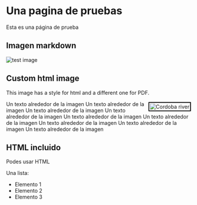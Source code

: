 # Una pagina de pruebas

Esta es una página de prueba

## Imagen markdown

![test image](/test-mkdocs/es/assets/img/cordoba-rio.jpg)

## Custom html image

This image has a style for html and a different one for PDF.  

<img class="cordoba-river-imag"
    src="/test-mkdocs/es/assets/img/cordoba-rio.jpg" alt="Cordoba river"
    title="Cordoba river"
    style="float: right; max-width: 150px; padding: 2px; margin: 3px; border: 2px solid black"/> 

Un texto alrededor de la imagen Un texto alrededor de la imagen Un texto alrededor de la imagen 
Un texto alrededor de la imagen Un texto alrededor de la imagen Un texto alrededor de la imagen 
Un texto alrededor de la imagen Un texto alrededor de la imagen Un texto alrededor de la imagen 

## HTML incluido

Podes usar HTML

Una lista:

<ul>
    <li>Elemento 1</li>
    <li>Elemento 2</li>
    <li>Elemento 3</li>
</ul>

